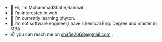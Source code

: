 - 👋 Hi, I’m MohammadShafie,Rahmat
- 👀 I’m interested in web.
- 🌱 I’m currently learning phyton.
- 💞️ I’m not software engineer,I have chemical Eng. Degree and master in MBA.
- 📫 you can reach me on shafie2668@gmail.com
.

<!---
rmshafie is a ✨ special ✨ repository because its `README.md` (this file) appears on your GitHub profile.
You can click the Preview link to take a look at your changes.
--->
